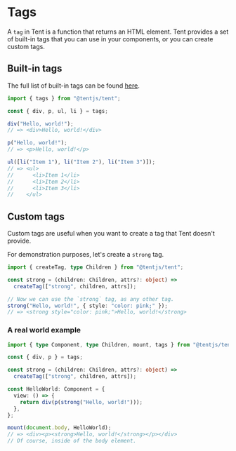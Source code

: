 # Tags

A `tag` in Tent is a function that returns an HTML element. Tent provides a set of built-in tags that you can use in your components, or you can create custom tags.

## Built-in tags

The full list of built-in tags can be found [here](../api/tags.md).

```typescript
import { tags } from "@tentjs/tent";

const { div, p, ul, li } = tags;

div("Hello, world!");
// => <div>Hello, world!</div>

p("Hello, world!");
// => <p>Hello, world!</p>

ul([li("Item 1"), li("Item 2"), li("Item 3")]);
// => <ul>
//      <li>Item 1</li>
//      <li>Item 2</li>
//      <li>Item 3</li>
//    </ul>
```

## Custom tags

Custom tags are useful when you want to create a tag that Tent doesn't provide.

For demonstration purposes, let's create a `strong` tag.

```typescript
import { createTag, type Children } from "@tentjs/tent";

const strong = (children: Children, attrs?: object) =>
  createTag(["strong", children, attrs]);

// Now we can use the `strong` tag, as any other tag.
strong("Hello, world!", { style: "color: pink;" });
// => <strong style="color: pink;">Hello, world!</strong>
```

### A real world example

```typescript
import { type Component, type Children, mount, tags } from "@tentjs/tent";

const { div, p } = tags;

const strong = (children: Children, attrs?: object) =>
  createTag(["strong", children, attrs]);

const HelloWorld: Component = {
  view: () => {
    return div(p(strong("Hello, world!")));
  },
};

mount(document.body, HelloWorld);
// => <div><p><strong>Hello, world!</strong></p></div>
// Of course, inside of the body element.
```
